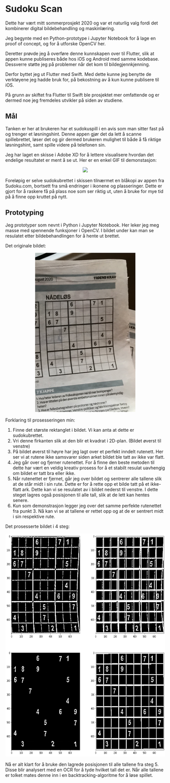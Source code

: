 # Sudoku Scan

Dette har vært mitt sommerprosjekt 2020 og var et naturlig valg fordi det kombinerer digital bildebehandling og maskinlæring. 

Jeg begynte med en Python-prototype i Jupyter Notebook for å lage en proof of concept, og for å utforske OpenCV her.

Deretter prøvde jeg å overføre denne kunnskapen over til Flutter, slik at appen kunne publiseres både hos iOS og Android med samme kodebase. Dessverre støtte jeg på problemer når det kom til bildegjennkjenning.

Derfor byttet jeg ut Flutter med Swift. Med dette kunne jeg benytte de verktøyene jeg hadde bruk for, på bekostning av å kun kunne publisere til iOS.

På grunn av skiftet fra Flutter til Swift ble prosjektet mer omfattende og er dermed noe jeg fremdeles utvikler på siden av studiene.

## Mål

Tanken er her at brukeren har et sudokuspill i en avis som man sitter fast på og trenger et løsningshint. Denne appen gjør det da lett å scanne spillebrettet, løser det og gir dermed brukeren mulighet til både å få riktige løsningshint, samt spille videre på telefonen sin.

Jeg har laget en skisse i Adobe XD for å lettere visualisere hvordan det endelige resultatet er ment å se ut.
Her er en enkel GIF til demonstasjon:

<p align="center">
  <img src="https://media.giphy.com/media/UaQniQXzUsVV47d9qq/giphy.gif">
</p>

Foreløpig er selve sudokubrettet i skissen tilnærmet en blåkopi av appen fra Sudoku.com, bortsett fra små endringer i ikonene og plasseringer. Dette er gjort for å raskere få på plass noe som ser riktig ut, uten å bruke for mye tid på å finne opp kruttet på nytt. 


## Prototyping
Jeg prototyper som nevnt i Python i Jupyter Notebook. Her leker jeg meg masse med spennende funksjoner i OpenCV. I bildet under kan man se resulatet etter bildebehandlingen for å hente ut brettet.

Det originale bildet:

<p align="center">
  <img src="git_images/IMG_4901.jpg" height="500"/>
</p>


Forklaring til prosesseringen min:
1. Finne det største rektanglet i bildet. Vi kan anta at dette er sudokubrettet.
2. Vri denne firkanten slik at den blir et kvadrat i 2D-plan. (Bildet øverst til venstre)
3. På bildet øverst til høyre har jeg lagt over et perfekt inndelt rutenett. Her ser vi at rutene ikke samsvarer siden arket bildet ble tatt av ikke var flatt.
4. Jeg går over og fjerner rutenettet. For å finne den beste metoden til dette har vært en veldig kreativ prosess for å et stabilt resulat uavhengig om bildet er tatt bra eller ikke.
5. Når rutenettet er fjernet, går jeg over bildet og sentrerer alle tallene slik at de står midt i sin rute. Dette er for å rette opp et bilde tatt på et ikke-flatt ark. Dette kan vi se resulatet av i bildet nederst til venstre. I dette steget lagres også posisjonen til alle tall, slik at de lett kan hentes senere.
6. Kun som demonstrasjon legger jeg over det samme perfekte rutenettet fra punkt 3. Nå kan vi se at tallene er rettet opp og at de er sentrert midt i sin respektive rute.

Det prosesserte bildet i 4 steg:

<p align="center">
  <img src="git_images/fire_plott.png" height="700"/>
</p>

Nå er alt klart for å bruke den lagrede posisjonen til alle tallene fra steg 5. Disse blir analysert med en OCR for å tyde hvilket tall det er. 
Når alle tallene er tolket mates denne inn i en backtracking-algoritme for å løse spillet.
